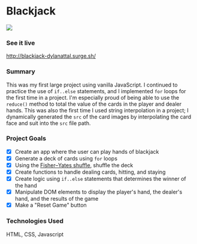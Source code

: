 # Blackjack

<img src="public/giphy-blackjack.gif">

### See it live

http://blackjack-dylanattal.surge.sh/

### Summary

This was my first large project using vanilla JavaScript. I continued to practice the use of `if..else` statements, and I implemented `for` loops for the first time in a project. I'm especially proud of being able to use the `reduce()` method to total the value of the cards in the player and dealer hands. This was also the first time I used string interpolation in a project; I dynamically generated the `src` of the card images by interpolating the card face and suit into the `src` file path.

### Project Goals

- [x] Create an app where the user can play hands of blackjack
- [x] Generate a deck of cards using `for` loops
- [x] Using the [Fisher–Yates shuffle](https://en.wikipedia.org/wiki/Fisher–Yates_shuffle), shuffle the deck
- [x] Create functions to handle dealing cards, hitting, and staying
- [x] Create logic using `if..else` statements that determines the winner of the hand
- [x] Manipulate DOM elements to display the player's hand, the dealer's hand, and the results of the game
- [x] Make a "Reset Game" button

### Technologies Used

HTML, CSS, Javascript
